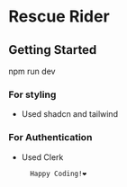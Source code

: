 # Rescue Rider

## Getting Started
npm run dev

### For styling
- Used shadcn and tailwind

### For Authentication
- Used Clerk

        Happy Coding!❤️